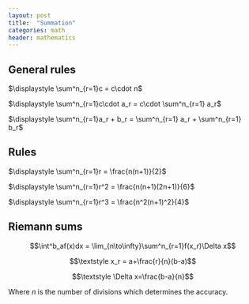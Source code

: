 ```yaml
---
layout: post
title:  "Summation"
categories: math
header: mathematics
---
```


## General rules

$\displaystyle \sum^n_{r=1}c = c\cdot n$

$\displaystyle \sum^n_{r=1}c\cdot a_r = c\cdot \sum^n_{r=1} a_r$

$\displaystyle \sum^n_{r=1}a_r + b_r = \sum^n_{r=1} a_r + \sum^n_{r=1} b_r$

## Rules

$\displaystyle \sum^n_{r=1}r = \frac{n(n+1)}{2}$

$\displaystyle \sum^n_{r=1}r^2 = \frac{n(n+1)(2n+1)}{6}$

$\displaystyle \sum^n_{r=1}r^3 = \frac{n^2(n+1)^2}{4}$

## Riemann sums

$$\int^b_af(x)dx = \lim_{n\to\infty}\sum^n_{r=1}f(x_r)\Delta x$$

$$\textstyle x_r = a+\frac{r}{n}(b-a)$$

$$\textstyle \Delta x=\frac{b-a}{n}$$

Where $n$ is the number of divisions which determines the accuracy.
